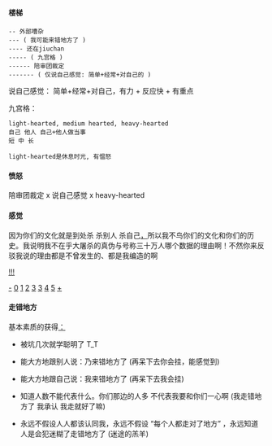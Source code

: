 
#### 楼梯
```
-- 外部嘈杂
--- ( 我可能来错地方了 )
---- 还在jiuchan
----- ( 九宫格 )
------ 陪审团裁定
------- ( 仅说自己感觉: 简单+经常+对自己的 )
```

说自己感觉：
简单+经常+对自己，有力 + 反应快 + 有重点

九宫格：
```
light-hearted, medium hearted, heavy-hearted
自己 他人 自己+他人做当事
短 中 长

light-hearted是休息时光, 有愠怒
```

#### 愤怒

陪审团裁定 x 说自己感觉 x heavy-hearted

#### 感觉

因为你们的文化就是到处杀 杀别人 杀自己[，](https://twitter.com/lihongkuan/status/870563959757303808#G-让3亿中国人送死当炮灰这件事情他和谁商量过)所以我不鸟你们的文化和你们的历史。我说明我不在乎大屠杀的真伪与号称三十万人哪个数据的理由啊！不然你来反驳我说的理由都是不曾发生的、都是我编造的啊

[!!!](https://twitter.com/renjianliechu/status/870662174384898048#我感觉自己来错地方了，但-当着陪审团-我必须说话，说自己的话)

[-](https://twitter.com/badiucao/status/858247424401317888#澳洲阿德莱德画家巴丢草) [0](https://github.com/7900ms/000nottheater_deserted_systemlibrary/blob/master/supplementary/chain-意图-毒狼.md#请大家记住这黑色的日子) [1](https://twitter.com/Suyutong/status/870645665189298176#公共话题之释放受害者) [2](https://twitter.com/Suyutong/status/870293770629206016#公共场合公共话题) [3](https://twitter.com/Suyutong/status/870238555913768960#警惕学生会) [3](https://github.com/7900ms/000nottheater_deserted_systemlibrary/blob/master/supplementary/term-Finder.md#警惕学生会) [4](https://www.youtube.com/watch?v=zy5tBC2rwe0#见死不救吃喝拉撒的动物.救护车!) [5](https://twitter.com/wurenhua/status/871939647064203265#追究屠杀者的责任，让屠杀者接受审判，受到应有的惩罚.清算)
[+](https://twitter.com/ItsLifeFact/status/871900828285718528#平衡一下)

#### 走错地方

基本素质的获得[：](https://github.com/7900ms/000nottheater_deserted_systemlibrary/blob/master/supplementary/term-Finder-你可能来错地方了.md)

- 被坑几次就学聪明了 T_T

- 能大方地跟别人说：乃来错地方了 (再呆下去你会挂，能感觉到)

- 能大方地跟自己说：我来错地方了 (再呆下去我会挂)

- 知道人数不能代表什么。你们那边的人多 不代表我要和你们一心啊 (我走错地方了 我承认 我走就好了嘛)

- 永远不假设人人都该认同我，永远不假设 “每个人都走对了地方” ，永远知道人是会犯迷糊了走错地方了 (迷途的羔羊)

